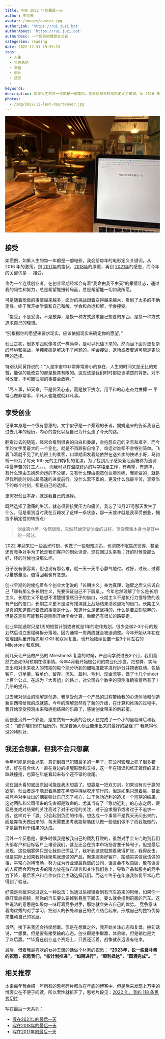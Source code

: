```yaml
---
title: 写在 2022 年的最后一天
author: 李佳芮
avatar: /images/avatar.jpg
authorLink: 'https://rui.juzi.bot'
authorAbout: 'https://rui.juzi.bot'
authorDesc: 一个现实的理想主义者
categories: reading
date: 2022-12-31 19:55:13
tags:
  - 人生
  - 年终总结
  - 幸福
  - 创业
  - 接受
  -
keywords:
description: 如果人生的每一年都是一部电影，我会给每年的电影定义关键词，从 2016 年的激荡，到 2017 年的蛰伏，2018 年的厚重，再到 2021 年的感恩，而今年的关键词是 -- 接受
photos:
  - /img/2022/12-last-day/teaser.jpg
---
```


![teaser](/img//2022/12-last-day/teaser.jpg)

## 接受

如惯例，如果人生的每一年都是一部电影，我会给每年的电影定义关键词，从 2016 年的激荡，到 [2017年](https://rui.juzi.bot/thought/2017-12-31-the-last-day-of-2017.html)的蛰伏，[2018年](https://rui.juzi.bot/thought/2019-02-02-the-last-day-of-2018.html)的厚重，再到 [2021年](https://rui.juzi.bot/thought/2022-1-1-the-last-day-of-2021.html)的感恩，而今年的关键词是 -- 接受。

作为一个连续创业者，在创业早期经常会有着“我命由我不由天”的豪情壮志，通过我的韧性和努力，总是希望能扭转局面，总是希望能一切如我所愿。

可是随着能做的事情越来越多，面对的挑战跟着变得越来越大，看到了太多的不确定性。终于我开始学着和自己和解，学会和命运和解，学会接受。

「接受」不是妥协，不是放弃，是换一种方式追求自己想要的东西，是换一种方式追求自己的理想。

“别根据你的愿望来要求现实，应该依据现实来确定你的愿望。”

创业之初，很多东西就像考试一样简单，是可以死磕下来的。然而当下面对更复杂的环境和挑战，单纯死磕是解决不了问题的，学会接受、退场或者变通可能是更聪明的选择。

特别认同黄铮说的：“人是宇宙中非常非常渺小的存在，人生的时间又是无比的短暂，能做的能改变的都是极其有限的。这应该是我们时时都应该清楚的背景。对不可改变，不可能征服的事要会放弃。”

「尽人事，知天命」不是佛系心态，而是放下执念，用平和的心态奋力拼搏 -- 平常心做非常事，平凡人也能成就非凡事。

## 享受创业

记录本身是一个很有意思的，文字似乎是一个旁观的长者，娓娓道来的告诉我自己过去几年的经历，内心的变化以及自己为什么走了今天的路。

翻看过去的随笔，经常会看到很丧的自白和委屈，会抱怨自己的辛苦和艰辛，而今年的文字里最大的一个变化，就是不再顾影自怜了，命运对谁都不会特别简单。飞着飞着就不见了的航班上的乘客，口罩期间发着烧依然在送外卖的快递小哥，马驹桥一带为了每天 100 元的工作挣扎的北漂，为了找到儿子感染新冠而被称为流调中最辛苦的打工人。。。 而我可以在温度舒适的写字楼里工作，有希望，有选择，有什么理由去抱怨命运的不公呢，又有什么理由抱怨创业艰难呢，我能做的，就是尽我所能时刻以超高速的进度前行。没什么累不累的，更没什么我最辛苦，享受当下的每个时刻，都是自己的选择。

更何况创业本身，就是我自己的选择。

既然选择了激荡的生活，就必须要接受压力和痛苦，我忘了10月27号那天发生了什么，但是看到当时我在豆瓣发了这样一条状态，那一天或许就是我享受创业，拥抱不确定性的转折点:
> 创业第六年，依然很难，忽然开始享受创业的过程。享受苦难本身也是其中的一部分。

2022 年迎来过一些高光时刻，也做了一些艰难决策，也彻夜不眠焦虑彷徨，甚至还有竞争对手为了抢走我们客户的到处诽谤。现在回过头来看：好的时候没那么好，坏的时候也没那么坏。

日子没有很容易，但也没有那么难，就一天一天平心静气地过。过好，过长，过得尽量质量高，值得回看也有念想。

创业早期的时候抱着各个创业大佬说的「长期主义」奉为真理，碰壁之后又告诉自己「哪有那么多长期主义，先要保证自己不下牌桌」。今年忽然理解了什么是长期主义，长期主义不是想不清楚慢慢熬日子的借口，长期主义不是执行力慢导致的没有产出的借口，长期主义更不是没有推演就上战场结果溃败退场的借口。长期主义是真的知道自己要做的事情是什么，知道什么是该坚持的，什么是要立刻放弃的。但是这笔账可能我只是刚刚开始学会计算，后面还有很长的路要走。

创业早期通常只是1周的短暂计划或者就是1年的宏伟规划，很少会做2-3个月的规划然后设立里程碑拆分落地，因为通常一周两周就会被迫调整。今年开始从年初在管理团队里开始先用 OKR 和双月复盘，也开始陆续设置一些3个月左右的 Milestone 和规划。

前几天让产品做产品的 Milestone3 复盘的时候，产品同学说过去3个月，我们竟然完全如9月预期在做事情。今年4月我开始做公司的商业化沙盘，把预算、实际支出和对未来收入的预期的每个能分析到的细粒度数字进行拆分并跨表联动，包括客户、订单量、客单价、留存、流失、盈利、毛利、现金流等，做了十几个sheet上百个公式，在成为『大表姐』的路上，对公司各个数字的预测准确率竟然有了十几倍的提升。

过去我对创业的理解是创造，我享受创造一个产品的过程带给我的心流体验和创造新东西带给我的成就感。今年的理解忽然有了新的升级，在计算和推演的过程中，我开始享受预测未来和拥抱结果的乐趣了，感谢创业带来的新彩蛋。

而创业另外一个彩蛋，是忽然有一天我的合伙人在完成了一个小的里程碑后和我说：
“或许咱们现在经历的，就是普通人创业能走出来的最好的路径了”
我觉得他说的特别对。

## 我还会想赢，但我不会只想赢

今年可能是创业以来，意识到自己犯错最多的一年了，在公司管理上犯了很多错误，好在有合伙人一直在身边的提醒鼓励和支持，这一年在错误和修正错误的录上跌跌撞撞，也算在年底看起来有个还不错的收尾。

现在回头看的底层原因可能是我太想赢了。想赢是一把双刃剑，如果没有对于赢的欲望，创业者是不能忍着痛苦在黑暗中持续咬牙前行的。但是如果只想着赢，甚至被竞争对手放出的烟雾弹让自己忘了初心，过于急功近利的追求一个短期的结果，这对团队和公司带来的伤害都是致命的。尤其当有了「急功近利」的心态之后，很容易变成对结果的关注高过了对于过程的关注，过于追求细节或者过于不追求一线，这样对于「赢」只会起到负面的作用。想达成一个事情不是靠天天问出来的，而是靠每天做出来的，每天需要思考我能帮助团队做一些他们做不了而我能做的，才是最有利于结果的达成。

另外一个反思是，很多时候我是被我自己的慌乱打败的，虽然对手会专门跑到我们头部客户和目标客户上诽谤我们，甚至还会在资本市场扬言要干掉句子，但是最后发现，这些烟雾弹只是让我自己慌乱了，我听到这些就想着我得扩张，我得反击。但是实际上如果我持续聚焦我想做的产品，聚焦服务好客户，踏踏实实做我该做的事，平常心对待市场，努力成为行业里最靠谱的公司，谣言会不攻自破，散布谣言的人反而会因为太多的精力放在散布谣言和关注我们身上，导致产品和服务的竞争力下降，最后客户和合作伙伴会主动选择我们。而这个终于在年底我恢复平常心后得到了验证。

好像是俞敏洪说过这么一种说法：当通过后视镜看到有汽车追来的时候，如果你一直盯着后视镜，那你的汽车要么要掉到悬崖下面去，要么就会撞到前面的汽车。这种说法的意思是如果你一味盯着竞争对手，那你就会失去自己的优势。
竞争意味着向优秀的对手学习，把别人的长处和自己的优点结合起来，形成自己的独特优势来推动自己的发展。

当然，接下来我还会持续想赢。但是在想赢之外，我开始关注心态和复盘。换句话说，**想赢，但是要有接受输的心态。创业即是争取赢，体验输，但是输也是为了以后赢。**毕竟在创业这个赛场上，只要还活着，战争就永远没有结束。

最后，借着我最喜欢的女神王潇的话做个朴素的祝愿：
**“2023年，说一些最朴素的祝愿，祝愿我们，“按计划推进”，“如期进行”，“顺利抵达”，“圆满完成”。 ”**

## 相关推荐

本来每年我会把一年所有的思考碎片都放在年底的博客中，但是后来发现上万字的博客实在不便于阅读，所以索性就拆开了，思考片段见：[2022 年，我的 118 条思考切片](http://rui.juzi.bot/reading/2022-12-31-2022-journal.html)

写在最后一天系列：

- [写在2021年的最后一天](https://rui.juzi.bot/thought/2022-1-1-the-last-day-of-2021.html)
- [写在2018年的最后一天](https://rui.juzi.bot/thought/2019-02-02-the-last-day-of-2018.html)
- [写在2017年的最后一天](https://rui.juzi.bot/thought/2017-12-31-the-last-day-of-2017.html)
